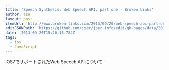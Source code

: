 ```yaml
---
title: 'Speech Synthesis: Web Speech API, part one - Broken Links'
author: azu
layout: post
itemUrl: 'http://www.broken-links.com/2013/09/20/web-speech-api-part-one-speech-synthesis/'
editJSONPath: 'https://github.com/jser/jser.info/edit/gh-pages/data/2013/09/index.json'
date: '2013-09-20T15:20:16.784Z'
tags:
  - ios
  - JavaScript
---
```

iOS7でサポートされたWeb Speech APIについて
